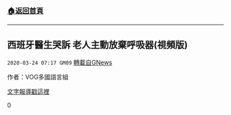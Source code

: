 ###  [:house:返回首頁](https://github.com/ourhimalayas/txt)
---

## 西班牙醫生哭訴 老人主動放棄呼吸器(視頻版)
`2020-03-24 07:17 GM09` [轉載自GNews](https://gnews.org/zh-hant/150639/)

作者：VOG多國語言組

[文字報導戳這裡](https://gnews.org/zh-hans/149357/)



0
